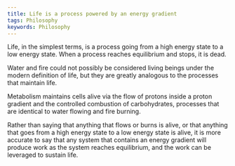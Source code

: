 ```yaml
---
title: Life is a process powered by an energy gradient
tags: Philosophy
keywords: Philosophy
---
```


Life, in the simplest terms, is a process going from a high energy state to a
low energy state. When a process reaches equilibrium and stops, it is dead.

Water and fire could not possibly be considered living beings under the modern
definition of life, but they are greatly analogous to the processes that
maintain life.

Metabolism maintains cells alive via the flow of protons inside a proton gradient and the
controlled combustion of carbohydrates, processes that are identical to water
flowing and fire burning.

Rather than saying that anything that flows or burns is alive, or that anything
that goes from a high energy state to a low energy state is alive, it is more
accurate to say that any system that contains an energy gradient will produce
work as the system reaches equilibrium, and the work can be leveraged to sustain
life.
